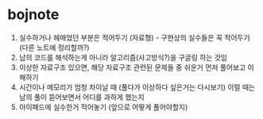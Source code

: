 # bojnote

1. 실수하거나 헤매었던 부분은 적어두기 (자료형) - 구현상의 실수들은 꼭 적어두기 (다른 노트에 정리할까?)
2. 남의 코드를 해석하는게 아니라 알고리즘(사고방식?)을 구글링 하는 것임
3. 이상한 자료구조 있으면, 해당 자료구조 관련된 문제들 중 쉬운거 먼저 풀어보고 이해하기
4. 시간이나 메모리가 엄청 차이날 때 (풀다가 이상하다 싶은거는 다시보기)
   이럴 때는 남의 풀이 뜯어보면서 어디를 과하게 했는지 
5. 아이패드에 실수한거 적어놓기 (앞으로 어떻게 풀어야할지)
